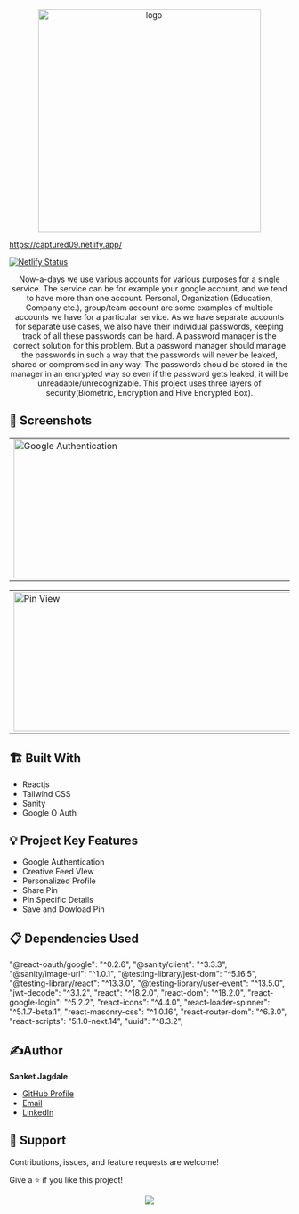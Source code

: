 <div align="center"><img src="https://user-images.githubusercontent.com/93209316/184553348-6f25c0dd-5f6e-4b30-8797-68b3b42e41f4.png" alt="logo" width=400px/></div>


https://captured09.netlify.app/

[![Netlify Status](https://api.netlify.com/api/v1/badges/92cab500-7139-4527-aa7f-0325ee339c34/deploy-status)](https://app.netlify.com/sites/captured09/deploys)


<p align="center">Now-a-days we use various accounts for various purposes for a single service. The service can be for example your google account, and we tend to have more than one account. Personal, Organization (Education, Company etc.), group/team account are some examples of multiple accounts we have for a particular service. As we have separate accounts for separate use cases, we also have their individual passwords, keeping track of all these passwords can be hard. A password manager is the correct solution for this problem. But a password manager should manage the passwords in such a way that the passwords will never be leaked, shared or compromised in any way. The passwords should be stored in the manager in an encrypted way so even if the password gets leaked, it will be unreadable/unrecognizable. This project uses three layers of security(Biometric, Encryption and Hive Encrypted Box).</p>

## 📱 Screenshots

<table>
  <tr>
    <td><img src = "https://user-images.githubusercontent.com/93209316/184554295-c8482ac3-9966-4d7b-9987-c240254d304c.png" alt = "Google Authentication" width = "650" height = "250"></td>
    <td><img src = "https://user-images.githubusercontent.com/93209316/184554414-db75dec0-ecdd-4ea8-85c4-225a36bfdf18.png" alt = "Google Authentication" width = "650" height = "250"></td>
  </tr>
</table>
<table>
    <td><img src = "https://user-images.githubusercontent.com/93209316/184554638-810860e0-9f20-4ad6-abbc-349682511b8f.png" alt = "Pin View" width = "650" height =
    "250"></td>
    <td><img src = "https://user-images.githubusercontent.com/93209316/184554589-74a98e53-cbe8-49b2-b6ef-be9a71a822f3.png" alt = "Google Authentication" width = "650" height = "250"></td>

</table>
      
 ## 🏗️ Built With

- Reactjs
- Tailwind CSS
- Sanity
- Google O Auth
      
## 💡 Project Key Features

- Google Authentication
- Creative Feed VIew
- Personalized Profile
- Share Pin
- Pin Specific Details
- Save and Dowload Pin
 
      
## 📋 Dependencies Used
  "@react-oauth/google": "^0.2.6",
  "@sanity/client": "^3.3.3",
  "@sanity/image-url": "^1.0.1",
  "@testing-library/jest-dom": "^5.16.5",
  "@testing-library/react": "^13.3.0",
  "@testing-library/user-event": "^13.5.0",
  "jwt-decode": "^3.1.2",
  "react": "^18.2.0",
  "react-dom": "^18.2.0",
  "react-google-login": "^5.2.2",
  "react-icons": "^4.4.0",
  "react-loader-spinner": "^5.1.7-beta.1",
  "react-masonry-css": "^1.0.16",
  "react-router-dom": "^6.3.0",
  "react-scripts": "5.1.0-next.14",
  "uuid": "^8.3.2",      
      
 ## ✍️Author

**Sanket Jagdale**

- [GitHub Profile](https://github.com/Sanket00900)
- [Email](mailto:sanketsjagdale999@gmail.com?subject=Hi "Hi!" )
- [LinkedIn](https://www.linkedin.com/in/sanket-jagdale-09/)    
      
## 🤝 Support

Contributions, issues, and feature requests are welcome!

Give a ⭐️ if you like this project!

<div align="center">
<img src="https://img.shields.io/github/followers/Sanket00900.svg?style=social&label=Follow"></img>
